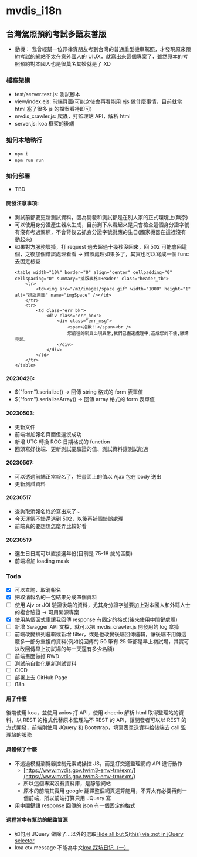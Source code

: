 # mvdis_i18n

## 台灣駕照預約考試多語友善版

-   動機： 我曾經幫一位菲律賓朋友考到台灣的普通重型機車駕照，才發現原來預約考試的網站不太在意外國人的 UIUX，就寫出來這個專案了，雖然原本的考照預約對本國人也是很莫名其妙就是了 XD

### 檔案架構

-   test/server.test.js: 測試腳本
-   view/index.ejs: 前端頁面(可能之後會再看能用 ejs 做什麼事情，目前就當 html 塞了很多 js 的檔案看待即可)
-   mvdis_crawler.js: 爬蟲，打監理站 API，解析 html
-   server.js: koa 框架的後端

### 如何本地執行

-   `npm i`
-   `npm run run`

### 如何部署

-   TBD

#### 開發注意事項:

-   測試前都要更新測試資料，因為開發和測試都是在別人家的正式環境上(無奈)
-   可以使用身分證產生器來生成，目前測下來看起來是只會檢查這個身分證字號有沒有考過駕照，不會背後去抓身分證字號對應的生日(國家機器在這裡沒有動起來)
-   如果對方服務壞掉，打 request 過去超過十幾秒沒回來，回 502 可能會回這個，之後加個錯誤處理看看 -> 錯誤處理如果多了，其實也可以寫成一個 func 去固定檢查
    ```
    <table width="10%" border="0" align="center" cellpadding="0" cellspacing="0" summary="排版表格:Header" class="header_tb">
        <tr>
            <td><img src="/m3/images/space.gif" width="1000" height="1" alt="排版用圖" name="imgSpace" /></td>
        </tr>
        <tr>
            <td class="err_bk">
                <div class="err_box">
                    <div class="err_msg">
                        <span>抱歉!!</span><br />
                        您前往的網頁出現異常,我們已盡速處理中,造成您的不便,懇請見諒。
                    </div>
                </div>
            </td>
        </tr>
    </table>
    ```

#### 20230426:

-   $("form").serialize() -> 回傳 string 格式的 form 表單值
-   $("form").serializeArray() -> 回傳 array 格式的 form 表單值

#### 20230503:

-   更新文件
-   前端增加報名頁面但還沒成功
-   新增 UTC 轉換 ROC 日期格式的 function
-   回頭寫好後端、更新測試要驗證的值、測試資料讓測試能過

#### 20230507:

-   可以透過前端正常報名了，把畫面上的值以 Ajax 包在 body 送出
-   更新測試資料

#### 20230517

-   查詢取消報名終於寫出來了~
-   今天運氣不錯還遇到 502，以後再補個錯誤處理
-   前端真的要想想怎麼弄比較好看

#### 20230519

-   選生日日期可以直接選年份(目前是 75-18 歲的區間)
-   前端增加 loading mask

### Todo

-   [x] 可以查詢、取消報名
-   [x] 把取消報名的一包結果分成四個資料
-   [ ] 使用 Ajv or JOI 驗證後端的資料，尤其身分證字號要加上對本國人和外籍人士的複合驗證 -> 可用開源專案
-   [x] 使用某個函式庫讓我回傳 response 有固定的格式(後來使用中間鍵處理)
-   [ ] 新增 Swagger API 文檔，就可以把 mvdis_crawler.js 開發用的 log 拿掉
-   [ ] 前端改變排列邏輯或新增 filter，或是也改變後端回傳邏輯，讓後端不用傳這麼多一部分重複的資料(例如說回傳的 50 筆有 25 筆都是早上初試場，其實可以改回傳早上初試場的每一天還有多少名額)
-   [ ] 前端畫面做好 RWD
-   [ ] 測試前自動化更新測試資料
-   [ ] CICD
-   [ ] 部署上去 GitHub Page
-   [ ] i18n

#### 用了什麼

後端使用 koa，並使用 axios 打 API，使用 cheerio 解析 html 取得監理站的資料，以 REST 的格式代替原本監理站不 REST 的 API，讓開發者可以以 REST 的方式開發，前端則使用 JQuery 和 Bootstrap，填寫表單送資料給後端去 call 監理站的服務

#### 具體做了什麼

-   不透過模擬瀏覽器控制元素或操控 JS，而是打交通監理網的 API 進行動作
    -   [https://www.mvdis.gov.tw/m3-emv-trn/exm/](https://www.mvdis.gov.tw/m3-emv-trn/exm/)
    -   所以這個專案沒有資料庫，是靜態網站
    -   原本的前端其實用 google 翻譯整個網頁還算能用，不算太有必要再刻一個前端，所以前端打算只用 JQuery 寫
-   用中間鍵讓 response 回傳的 json 有一個固定的格式

#### 過程當中有幫助的網路資源

-   如何用 JQuery 做除了...以外的選取[Hide all but $(this) via :not in jQuery selector](https://stackoverflow.com/questions/1328314/hide-all-but-this-via-not-in-jquery-selector)
-   koa ctx.message 不能為中文[koa 踩坑日记（一）](https://juejin.cn/post/7052712021573402631)
